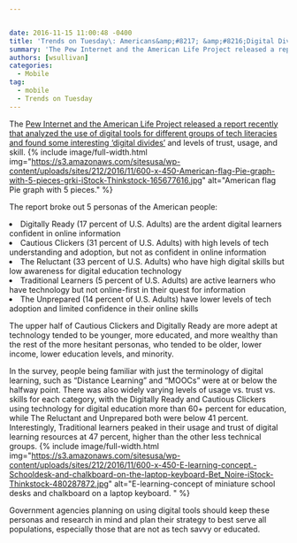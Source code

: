 ```yaml
---


date: 2016-11-15 11:00:48 -0400
title: 'Trends on Tuesday\: Americans&amp;#8217; &amp;#8216;Digital Divide&amp;#8217; on Tech Savviness and Digital Learning'
summary: 'The Pew Internet and the American Life Project released a report recently that analyzed the use of digital tools for different groups of tech literacies and found some interesting &lsquo;digital divides&rsquo; and levels of trust, usage, and skill. The report broke out 5 personas of the American people\: Digitally Ready (17 percent of U.S. Adults)'
authors: [wsullivan]
categories:
  - Mobile
tag:
  - mobile
  - Trends on Tuesday
---
```


The [Pew Internet and the American Life Project released a report recently that analyzed the use of digital tools for different groups of tech literacies and found some interesting ‘digital divides’](http://www.pewinternet.org/2016/09/20/digital-readiness-gaps/) and levels of trust, usage, and skill. 
{% include image/full-width.html img="https://s3.amazonaws.com/sitesusa/wp-content/uploads/sites/212/2016/11/600-x-450-American-flag-Pie-graph-with-5-pieces-grki-iStock-Thinkstock-165677616.jpg" alt="American flag Pie graph with 5 pieces." %} 

The report broke out 5 personas of the American people:

<li style="font-weight: 400">
  Digitally Ready (17 percent of U.S. Adults) are the ardent digital learners confident in online information
</li>
<li style="font-weight: 400">
  Cautious Clickers (31 percent of U.S. Adults) with high levels of tech understanding and adoption, but not as confident in online information
</li>
<li style="font-weight: 400">
  The Reluctant (33 percent of U.S. Adults) who have high digital skills but low awareness for digital education technology
</li>
<li style="font-weight: 400">
  Traditional Learners (5 percent of U.S. Adults) are active learners who have technology but not online-first in their quest for information
</li>
<li style="font-weight: 400">
  The Unprepared (14 percent of U.S. Adults) have lower levels of tech adoption and limited confidence in their online skills
</li>

The upper half of Cautious Clickers and Digitally Ready are more adept at technology tended to be younger, more educated, and more wealthy than the rest of the more hesitant personas, who tended to be older, lower income, lower education levels, and minority. 

In the survey, people being familiar with just the terminology of digital learning, such as “Distance Learning” and “MOOCs” were at or below the halfway point. There was also widely varying levels of usage vs. trust vs. skills for each category, with the Digitally Ready and Cautious Clickers using technology for digital education more than 60+ percent for education, while The Reluctant and Unprepared both were below 41 percent. Interestingly, Traditional learners peaked in their usage and trust of digital learning resources at 47 percent, higher than the other less technical groups. 
{% include image/full-width.html img="https://s3.amazonaws.com/sitesusa/wp-content/uploads/sites/212/2016/11/600-x-450-E-learning-concept.-Schooldesk-and-chalkboard-on-the-laptop-keyboard-Bet_Noire-iStock-Thinkstock-480287872.jpg" alt="E-learning-concept of miniature school desks and chalkboard on a laptop keyboard. " %} 

Government agencies planning on using digital tools should keep these personas and research in mind and plan their strategy to best serve all populations, especially those that are not as tech savvy or educated.